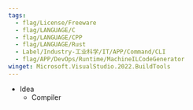 ```yaml
---
tags:
  - flag/License/Freeware
  - flag/LANGUAGE/C
  - flag/LANGUAGE/CPP
  - flag/LANGUAGE/Rust
  - Label/Industry-工业科学/IT/APP/Command/CLI
  - flag/APP/DevOps/Runtime/MachineILCodeGenerator
winget: Microsoft.VisualStudio.2022.BuildTools
---
```


- Idea
    - Compiler

